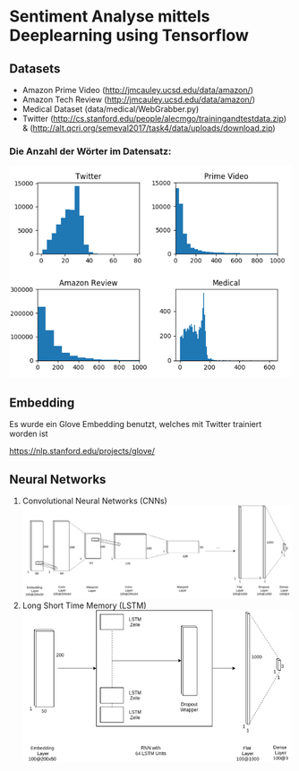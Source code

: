 # Sentiment Analyse mittels Deeplearning using Tensorflow



## Datasets
- Amazon Prime Video (http://jmcauley.ucsd.edu/data/amazon/)
- Amazon Tech Review (http://jmcauley.ucsd.edu/data/amazon/)
- Medical Dataset (data/medical/WebGrabber.py)
- Twitter (http://cs.stanford.edu/people/alecmgo/trainingandtestdata.zip) & 
(http://alt.qcri.org/semeval2017/task4/data/uploads/download.zip)

### Die Anzahl der Wörter im Datensatz:
![Anzahl der Wörter](images/plot_anazhl_woerter.png)

## Embedding
Es wurde ein Glove Embedding benutzt, welches mit Twitter trainiert worden ist  

https://nlp.stanford.edu/projects/glove/


## Neural Networks
1. Convolutional Neural Networks (CNNs)
![Anzahl der Wörter](images/CNN.png)
2. Long Short Time Memory (LSTM)
![Anzahl der Wörter](images/LSTM.png)
